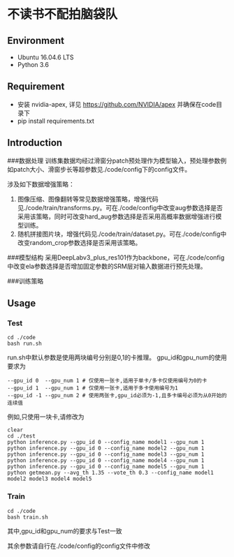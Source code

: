 # 不读书不配拍脑袋队

## Environment

+ Ubuntu 16.04.6 LTS
+ Python 3.6

## Requirement
+ 安装 nvidia-apex, 详见 https://github.com/NVIDIA/apex  并确保在code目录下
+ pip install requirements.txt


## Introduction
###数据处理
训练集数据均经过滑窗分patch预处理作为模型输入，预处理参数例如patch大小、滑窗步长等超参数见./code/config下的config文件。

涉及如下数据增强策略：
1) 图像压缩、图像翻转等常见数据增强策略，增强代码见./code/train/transforms.py。可在./code/config中改变aug参数选择是否采用该策略，同时可改变hard_aug参数选择是否采用高概率数据增强进行模型训练。
2) 随机拼接图片块，增强代码见./code/train/dataset.py。可在./code/config中改变random_crop参数选择是否采用该策略。

###模型结构
采用DeepLabv3_plus_res101作为backbone，可在./code/config中改变ela参数选择是否增加固定参数的SRM层对输入数据进行预先处理。

###训练策略

## Usage
### Test
```
cd ./code
bash run.sh
```
run.sh中默认参数是使用两块编号分别是0,1的卡推理。
gpu_id和gpu_num的使用要求为
```
--gpu_id 0  --gpu_num 1 # 仅使用一张卡,适用于单卡/多卡仅使用编号为0的卡
--gpu_id 1  --gpu_num 1 # 仅使用一张卡,适用于多卡使用编号为1
--gpu_id -1 --gpu_num 2 # 使用两张卡,gpu_id必须为-1,且多卡编号必须为从0开始的连续值
```

例如,只使用一块卡,请修改为
```
clear
cd ./test
python inference.py --gpu_id 0 --config_name model1 --gpu_num 1
python inference.py --gpu_id 0 --config_name model2 --gpu_num 1
python inference.py --gpu_id 0 --config_name model3 --gpu_num 1
python inference.py --gpu_id 0 --config_name model4 --gpu_num 1
python inference.py --gpu_id 0 --config_name model5 --gpu_num 1
python getmean.py --avg_th 1.35 --vote_th 0.3 --config_name model1 model2 model3 model4 model5
```


### Train
```
cd ./code
bash train.sh
```
其中,gpu_id和gpu_num的要求与Test一致

其余参数请自行在./code/config的config文件中修改